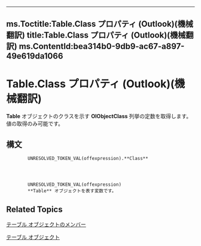 

---
ms.Toctitle:Table.Class プロパティ (Outlook)(機械翻訳)
title:Table.Class プロパティ (Outlook)(機械翻訳)
ms.ContentId:bea314b0-9db9-ac67-a897-49e619da1066
---
# Table.Class プロパティ (Outlook)(機械翻訳)




**Table** オブジェクトのクラスを示す **OlObjectClass** 列挙の定数を取得します。値の取得のみ可能です。

## 構文

            UNRESOLVED_TOKEN_VAL(offexpression).**Class**




            UNRESOLVED_TOKEN_VAL(offexpression)
            **Table** オブジェクトを表す変数です。



## Related Topics

[テーブル オブジェクトのメンバー](bd9db35d-0738-22cf-a936-425d5a0ead87.md)

[テーブル オブジェクト](0affaafd-93fe-227a-acee-e09a86cadc20.md)




